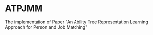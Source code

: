 # ATPJMM
The implementation of Paper "An Ability Tree Representation Learning Approach for Person and Job Matching"
